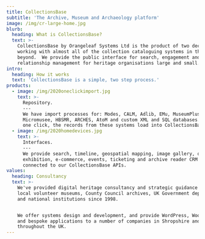 ```yaml
---
title: CollectionsBase
subtitle: 'The Archive, Museum and Archaeology platform'
image: /img/cr-large-home.jpg
blurb:
  heading: What is CollectionsBase?
  text: >-
    CollectionsBase by Orangeleaf Systems Ltd is the product of two decades of
    working with almost all of the collection cataloguing systems in the UK and
    beyond.  We provide the public interface for search, engagement and customer
    relationship management for heritage organisations large and small.
intro:
  heading: How it works
  text: 'CollectionsBase is a simple, two step process.'
products:
  - image: /img/2020oneclickimport.jpg
    text: >-
      Repository.
	  ---
      We have import processes for: Modes, CALM, Adlib, EMu, MuseumPlus,
      Micromusee, HBSMR, ARCHES, AtoM and custom XML and SQL databases.  With
      one click, the records from these systems load into CollectionsBase.  
  - image: /img/2020homedevices.jpg
    text: >-
      Interfaces.
	  ---
      We provide search, timeline, geospatial mapping, image gallery, online
      exhibition, e-commerce, events, ticketing and archive reader CRM systems
      connected to our CollectionsBase APIs.
values:
  heading: Consultancy
  text: >-
    We've provided digital heritage consultancy and strategic guidance to small
    local volunteer museums, County Council archives, UK Government departments
    and national institutions since 1998. 


    We offer systems design and development, and provide WordPress, WooCommerce
    and bespoke applications to a number of companies in Shropshire and
    throughout the UK.
---
```


